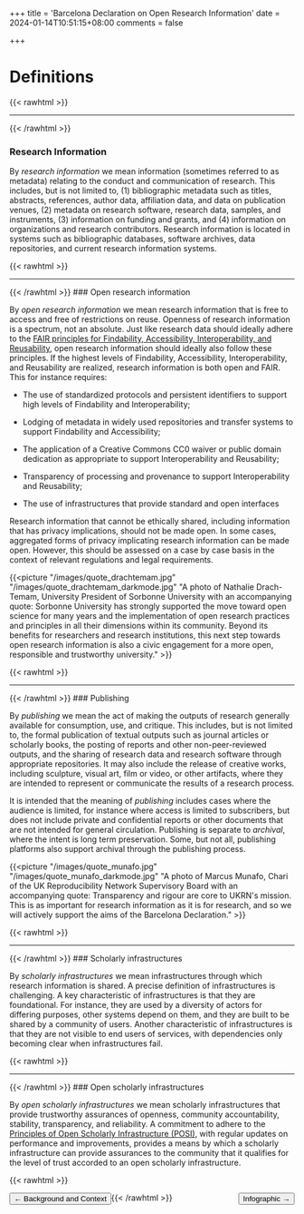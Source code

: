 +++
title = 'Barcelona Declaration on Open Research Information'
date = 2024-01-14T10:51:15+08:00
comments = false

+++

# Definitions
{{< rawhtml >}}
<hr class="small">
{{< /rawhtml >}}

### Research Information

By *research information* we mean information (sometimes referred to as metadata) relating to the conduct and communication of research. This includes, but is not limited to, (1) bibliographic metadata such as titles, abstracts, references, author data, affiliation data, and data on publication venues, (2) metadata on research software, research data, samples, and instruments, (3) information on funding and grants, and (4) information on organizations and research contributors. Research information is located in systems such as bibliographic databases, software archives, data repositories, and current research information systems.

{{< rawhtml >}}
<br>
<hr class="small">
{{< /rawhtml >}}
### Open research information

By *open research information* we mean research information that is free to access and free of restrictions on reuse. Openness of research information is a spectrum, not an absolute. Just like research data should ideally adhere to the [FAIR principles for Findability, Accessibility, Interoperability, and Reusability](https://doi.org/10.1038/sdata.2016.18 "https://doi.org/10.1038/sdata.2016.18"), open research information should ideally also follow these principles. If the highest levels of Findability, Accessibility, Interoperability, and Reusability are realized, research information is both open and FAIR. This for instance requires:

* The use of standardized protocols and persistent identifiers to support high levels of Findability and Interoperability;

* Lodging of metadata in widely used repositories and transfer systems to support Findability and Accessibility;

* The application of a Creative Commons CC0 waiver or public domain dedication as appropriate to support Interoperability and Reusability;

* Transparency of processing and provenance to support Interoperability and Reusability;

* The use of infrastructures that provide standard and open interfaces

Research information that cannot be ethically shared, including information that has privacy implications, should not be made open. In some cases, aggregated forms of privacy implicating research information can be made open. However, this should be assessed on a case by case basis in the context of relevant regulations and legal requirements.

{{<picture "/images/quote_drachtemam.jpg" "/images/quote_drachtemam_darkmode.jpg" "A photo of Nathalie Drach-Temam, University President of Sorbonne University with an accompanying quote: Sorbonne University has strongly supported the move toward open science for many years and the implementation of open research practices and principles in all their dimensions within its community. Beyond its benefits for researchers and research institutions, this next step towards open research information is also a civic engagement for a more open, responsible and trustworthy university." >}}

{{< rawhtml >}}
<hr class="small">
{{< /rawhtml >}}
### Publishing

By *publishing* we mean the act of making the outputs of research generally available for consumption, use, and critique. This includes, but is not limited to, the formal publication of textual outputs such as journal articles or scholarly books, the posting of reports and other non-peer-reviewed outputs, and the sharing of research data and research software through appropriate repositories. It may also include the release of creative works, including sculpture, visual art, film or video, or other artifacts, where they are intended to represent or communicate the results of a research process.

It is intended that the meaning of *publishing* includes cases where the audience is limited, for instance where access is limited to subscribers, but does not include private and confidential reports or other documents that are not intended for general circulation. Publishing is separate to *archival*, where the intent is long term preservation. Some, but not all, publishing platforms also support archival through the publishing process.

{{<picture "/images/quote_munafo.jpg" "/images/quote_munafo_darkmode.jpg" "A photo of Marcus Munafo, Chari of the UK Reproducibility Network Supervisory Board with an accompanying quote: Transparency and rigour are core to UKRN's mission. This is as important for research information as it is for research, and so we will actively support the aims of the Barcelona Declaration." >}}

{{< rawhtml >}}
<br>
<hr class="small">
{{< /rawhtml >}}
### Scholarly infrastructures

By *scholarly infrastructures* we mean infrastructures through which research information is shared. A precise definition of infrastructures is challenging. A key characteristic of infrastructures is that they are foundational. For instance, they are used by a diversity of actors for differing purposes, other systems depend on them, and they are built to be shared by a community of users. Another characteristic of infrastructures is that they are not visible to end users of services, with dependencies only becoming clear when infrastructures fail.

{{< rawhtml >}}
<br>
<hr class="small">
{{< /rawhtml >}}
### Open scholarly infrastructures

By *open scholarly infrastructures* we mean scholarly infrastructures that provide trustworthy assurances of openness, community accountability, stability, transparency, and reliability. A commitment to adhere to the [Principles of Open Scholarly Infrastructure (POSI)](https://openscholarlyinfrastructure.org/), with regular updates on performance and improvements, provides a means by which a scholarly infrastructure can provide assurances to the community that it qualifies for the level of trust accorded to an open scholarly infrastructure.

{{< rawhtml >}}

<button style="float:left" onclick="document.location='/background_and_context'">&larr; Background and Context</button> 

<button style="float:right" onclick="document.location='/infographic'">Infographic &rarr;</button> 

{{< /rawhtml >}}